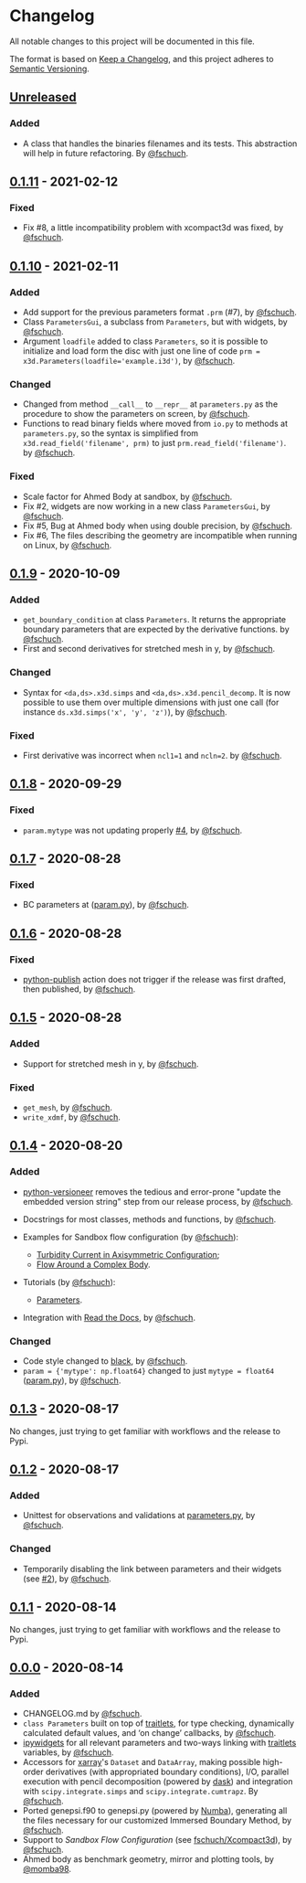 # Changelog

All notable changes to this project will be documented in this file.

The format is based on [Keep a Changelog](https://keepachangelog.com/en/1.0.0/),
and this project adheres to [Semantic Versioning](https://semver.org/spec/v2.0.0.html).

## [Unreleased]

### Added

- A class that handles the binaries filenames and its tests. This abstraction will help in future refactoring. By [@fschuch](https://github.com/fschuch).

## [0.1.11] - 2021-02-12

### Fixed

- Fix #8, a little incompatibility problem with xcompact3d was fixed, by [@fschuch](https://github.com/fschuch).

## [0.1.10] - 2021-02-11

### Added
- Add support for the previous parameters format `.prm` (#7), by [@fschuch](https://github.com/fschuch).
- Class `ParametersGui`, a subclass from `Parameters`, but with widgets, by [@fschuch](https://github.com/fschuch).
- Argument `loadfile` added to class `Parameters`, so it is possible to initialize and load form the disc with just one line of code `prm = x3d.Parameters(loadfile='example.i3d')`, by [@fschuch](https://github.com/fschuch).

### Changed
- Changed from method `__call__` to `__repr__` at `parameters.py` as the procedure to show the parameters on screen, by [@fschuch](https://github.com/fschuch).
- Functions to read binary fields where moved from `io.py` to methods at `parameters.py`, so the syntax is simplified from `x3d.read_field('filename', prm)` to just `prm.read_field('filename')`. by [@fschuch](https://github.com/fschuch).

### Fixed
- Scale factor for Ahmed Body at sandbox, by [@fschuch](https://github.com/fschuch).
- Fix #2, widgets are now working in a new class `ParametersGui`, by [@fschuch](https://github.com/fschuch).
- Fix #5, Bug at Ahmed body when using double precision, by [@fschuch](https://github.com/fschuch).
- Fix #6, The files describing the geometry are incompatible when running on Linux, by [@fschuch](https://github.com/fschuch).

## [0.1.9] - 2020-10-09

### Added
- `get_boundary_condition` at class `Parameters`. It returns the appropriate boundary parameters that are
expected by the derivative functions. by [@fschuch](https://github.com/fschuch).
- First and second derivatives for stretched mesh in y, by [@fschuch](https://github.com/fschuch).

### Changed
- Syntax for `<da,ds>.x3d.simps` and `<da,ds>.x3d.pencil_decomp`. It is now possible to use them over multiple dimensions with just one call (for instance `ds.x3d.simps('x', 'y', 'z')`), by [@fschuch](https://github.com/fschuch).

### Fixed
- First derivative was incorrect when `ncl1=1` and `ncln=2`. by [@fschuch](https://github.com/fschuch).

## [0.1.8] - 2020-09-29

### Fixed
- `param.mytype` was not updating properly [#4](https://github.com/fschuch/xcompact3d_toolbox/issues/4), by [@fschuch](https://github.com/fschuch).

## [0.1.7] - 2020-08-28

### Fixed
- BC parameters at ([param.py](xcompact3d_toolbox\param.py)), by [@fschuch](https://github.com/fschuch).

## [0.1.6] - 2020-08-28

### Fixed
- [python-publish](.github/workflows/python-package.yml) action does not trigger if the release was first drafted, then published, by [@fschuch](https://github.com/fschuch).

## [0.1.5] - 2020-08-28

### Added
- Support for stretched mesh in y, by [@fschuch](https://github.com/fschuch).

### Fixed
- `get_mesh`, by [@fschuch](https://github.com/fschuch).
- `write_xdmf`, by [@fschuch](https://github.com/fschuch).

## [0.1.4] - 2020-08-20
### Added
- [python-versioneer](https://github.com/warner/python-versioneer) removes the tedious and error-prone "update the embedded version string" step from our release process, by [@fschuch](https://github.com/fschuch).
- Docstrings for most classes, methods and functions, by [@fschuch](https://github.com/fschuch).
- Examples for Sandbox flow configuration (by [@fschuch](https://github.com/fschuch)):

  - [Turbidity Current in Axisymmetric Configuration](docs\examples\Axisymmetric_flow.ipynb);
  - [Flow Around a Complex Body](docs\examples\Cylinder.ipynb).

- Tutorials (by [@fschuch](https://github.com/fschuch)):

  - [Parameters](docs\tutorial\parameters.ipynb).


- Integration with [Read the Docs](https://xcompact3d-toolbox.readthedocs.io/en/latest/), by [@fschuch](https://github.com/fschuch).

### Changed
- Code style changed to [black](https://github.com/psf/black), by [@fschuch](https://github.com/fschuch).
- `param = {'mytype': np.float64}` changed to just `mytype = float64` ([param.py](xcompact3d_toolbox\param.py)), by [@fschuch](https://github.com/fschuch).

## [0.1.3] - 2020-08-17
No changes, just trying to get familiar with workflows and the release to Pypi.

## [0.1.2] - 2020-08-17
### Added
- Unittest for observations and validations at [parameters.py](./xcompact3d_toolbox/parameters.py), by [@fschuch](https://github.com/fschuch).

### Changed
- Temporarily disabling the link between parameters and their widgets (see [#2](https://github.com/fschuch/xcompact3d_toolbox/issues/2)), by [@fschuch](https://github.com/fschuch).

## [0.1.1] - 2020-08-14
No changes, just trying to get familiar with workflows and the release to Pypi.

## [0.0.0] - 2020-08-14
### Added
- CHANGELOG.md by [@fschuch](https://github.com/fschuch).
- `class Parameters`  built on top of [traitlets](https://traitlets.readthedocs.io/en/stable/index.html), for type checking, dynamically calculated default values, and ‘on change’ callbacks, by [@fschuch](https://github.com/fschuch).
- [ipywidgets](https://ipywidgets.readthedocs.io/en/latest/) for all relevant parameters and two-ways linking with [traitlets](https://traitlets.readthedocs.io/en/stable/index.html) variables, by [@fschuch](https://github.com/fschuch).
- Accessors for [xarray](http://xarray.pydata.org/en/stable/)'s `Dataset` and `DataArray`, making possible high-order derivatives (with appropriated boundary conditions), I/O, parallel execution with pencil decomposition (powered by [dask](https://dask.org/)) and integration with `scipy.integrate.simps` and `scipy.integrate.cumtrapz`. By [@fschuch](https://github.com/fschuch).
- Ported genepsi.f90 to genepsi.py (powered by [Numba](http://numba.pydata.org/)), generating all the files necessary for our customized Immersed Boundary Method, by [@fschuch](https://github.com/fschuch).
- Support to *Sandbox Flow Configuration* (see [fschuch/Xcompact3d](https://github.com/fschuch/Xcompact3d/)), by [@fschuch](https://github.com/fschuch).
- Ahmed body as benchmark geometry, mirror and plotting tools, by [@momba98](https://github.com/momba98).

[Unreleased]: https://github.com/fschuch/xcompact3d_toolbox/compare/v0.1.11...HEAD
[0.1.11]: https://github.com/fschuch/xcompact3d_toolbox/compare/v0.1.10...v0.1.11
[0.1.10]: https://github.com/fschuch/xcompact3d_toolbox/compare/v0.1.9...v0.1.10
[0.1.9]: https://github.com/fschuch/xcompact3d_toolbox/compare/v0.1.8...v0.1.9
[0.1.8]: https://github.com/fschuch/xcompact3d_toolbox/compare/v0.1.7...v0.1.8
[0.1.7]: https://github.com/fschuch/xcompact3d_toolbox/compare/v0.1.6...v0.1.7
[0.1.6]: https://github.com/fschuch/xcompact3d_toolbox/compare/v0.1.5...v0.1.6
[0.1.5]: https://github.com/fschuch/xcompact3d_toolbox/compare/v0.1.4...v0.1.5
[0.1.4]: https://github.com/fschuch/xcompact3d_toolbox/compare/v0.1.3...v0.1.4
[0.1.3]: https://github.com/fschuch/xcompact3d_toolbox/compare/v0.1.2...v0.1.3
[0.1.2]: https://github.com/fschuch/xcompact3d_toolbox/compare/v0.1.1...v0.1.2
[0.1.1]: https://github.com/fschuch/xcompact3d_toolbox/compare/v0.0.0...v0.1.1
[0.0.0]: https://github.com/fschuch/xcompact3d_toolbox/releases/tag/v0.0.0
